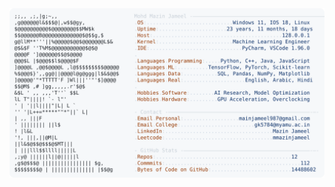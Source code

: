 <picture>
  <source srcset="https://raw.githubusercontent.com/mmazinjameel/mmazinjameel/main/dark_mode.svg?v=1761188257" media="(prefers-color-scheme: dark)">
  <img src="https://raw.githubusercontent.com/mmazinjameel/mmazinjameel/main/light_mode.svg?v=1761188257">
</picture>
